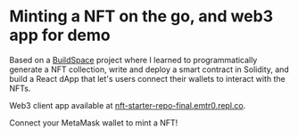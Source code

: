 # Minting a NFT on the go, and web3 app for demo

Based on a [BuildSpace](https://buildspace.so/) project where I learned to programmatically generate a NFT collection, write and deploy a smart contract in Solidity, and build a React dApp that let's users connect their wallets to interact with the NFTs.

Web3 client app available at [nft-starter-repo-final.emtr0.repl.co](https://nft-starter-repo-final.emtr0.repl.co/).

Connect your MetaMask wallet to mint a NFT!
